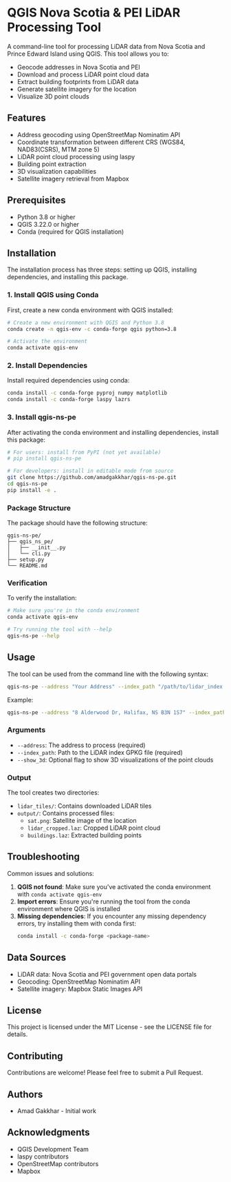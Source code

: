 # QGIS Nova Scotia & PEI LiDAR Processing Tool

A command-line tool for processing LiDAR data from Nova Scotia and Prince Edward Island using QGIS. This tool allows you to:

- Geocode addresses in Nova Scotia and PEI
- Download and process LiDAR point cloud data
- Extract building footprints from LiDAR data
- Generate satellite imagery for the location
- Visualize 3D point clouds

## Features

- Address geocoding using OpenStreetMap Nominatim API
- Coordinate transformation between different CRS (WGS84, NAD83(CSRS), MTM zone 5)
- LiDAR point cloud processing using laspy
- Building point extraction
- 3D visualization capabilities
- Satellite imagery retrieval from Mapbox

## Prerequisites

- Python 3.8 or higher
- QGIS 3.22.0 or higher
- Conda (required for QGIS installation)

## Installation

The installation process has three steps: setting up QGIS, installing dependencies, and installing this package.

### 1. Install QGIS using Conda

First, create a new conda environment with QGIS installed:

```bash
# Create a new environment with QGIS and Python 3.8
conda create -n qgis-env -c conda-forge qgis python=3.8

# Activate the environment
conda activate qgis-env
```

### 2. Install Dependencies

Install required dependencies using conda:

```bash
conda install -c conda-forge pyproj numpy matplotlib
conda install -c conda-forge laspy lazrs
```

### 3. Install qgis-ns-pe

After activating the conda environment and installing dependencies, install this package:

```bash
# For users: install from PyPI (not yet available)
# pip install qgis-ns-pe

# For developers: install in editable mode from source
git clone https://github.com/amadgakkhar/qgis-ns-pe.git
cd qgis-ns-pe
pip install -e .
```

### Package Structure

The package should have the following structure:

```
qgis-ns-pe/
├── qgis_ns_pe/
│   ├── __init__.py
│   └── cli.py
├── setup.py
└── README.md
```

### Verification

To verify the installation:

```bash
# Make sure you're in the conda environment
conda activate qgis-env

# Try running the tool with --help
qgis-ns-pe --help
```

## Usage

The tool can be used from the command line with the following syntax:

```bash
qgis-ns-pe --address "Your Address" --index_path "/path/to/lidar_index.gpkg" [--show_3d]
```

Example:
```bash
qgis-ns-pe --address "8 Alderwood Dr, Halifax, NS B3N 1S7" --index_path "/path/to/Index_LiDARtiles_tuileslidar.gpkg" --show_3d
```

### Arguments

- `--address`: The address to process (required)
- `--index_path`: Path to the LiDAR index GPKG file (required)
- `--show_3d`: Optional flag to show 3D visualizations of the point clouds

### Output

The tool creates two directories:
- `lidar_tiles/`: Contains downloaded LiDAR tiles
- `output/`: Contains processed files:
  - `sat.png`: Satellite image of the location
  - `lidar_cropped.laz`: Cropped LiDAR point cloud
  - `buildings.laz`: Extracted building points

## Troubleshooting

Common issues and solutions:

1. **QGIS not found**: Make sure you've activated the conda environment with `conda activate qgis-env`
2. **Import errors**: Ensure you're running the tool from the conda environment where QGIS is installed
3. **Missing dependencies**: If you encounter any missing dependency errors, try installing them with conda first:
   ```bash
   conda install -c conda-forge <package-name>
   ```

## Data Sources

- LiDAR data: Nova Scotia and PEI government open data portals
- Geocoding: OpenStreetMap Nominatim API
- Satellite imagery: Mapbox Static Images API

## License

This project is licensed under the MIT License - see the LICENSE file for details.

## Contributing

Contributions are welcome! Please feel free to submit a Pull Request.

## Authors

- Amad Gakkhar - Initial work

## Acknowledgments

- QGIS Development Team
- laspy contributors
- OpenStreetMap contributors
- Mapbox
